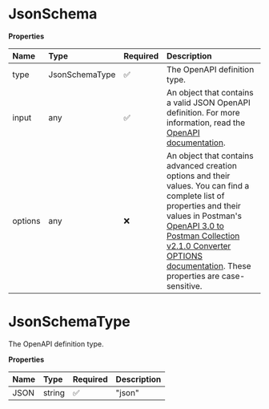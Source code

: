 # JsonSchema

**Properties**

| Name    | Type           | Required | Description                                                                                                                                                                                                                                                                                                                              |
| :------ | :------------- | :------- | :--------------------------------------------------------------------------------------------------------------------------------------------------------------------------------------------------------------------------------------------------------------------------------------------------------------------------------------- |
| type    | JsonSchemaType | ✅       | The OpenAPI definition type.                                                                                                                                                                                                                                                                                                             |
| input   | any            | ✅       | An object that contains a valid JSON OpenAPI definition. For more information, read the [OpenAPI documentation](https://swagger.io/docs/specification/basic-structure/).                                                                                                                                                                 |
| options | any            | ❌       | An object that contains advanced creation options and their values. You can find a complete list of properties and their values in Postman's [OpenAPI 3.0 to Postman Collection v2.1.0 Converter OPTIONS documentation](https://github.com/postmanlabs/openapi-to-postman/blob/develop/OPTIONS.md). These properties are case-sensitive. |

# JsonSchemaType

The OpenAPI definition type.

**Properties**

| Name | Type   | Required | Description |
| :--- | :----- | :------- | :---------- |
| JSON | string | ✅       | "json"      |

<!-- This file was generated by liblab | https://liblab.com/ -->

